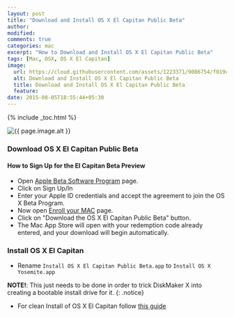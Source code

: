 ```yaml
---
layout: post
title: "Download and Install OS X El Capitan Public Beta"
author:
modified:
comments: true
categories: mac
excerpt: "How to Download and Install OS X El Capitan Public Beta"
tags: [Mac, OSX, OS X El Capitan]
image:
  url: https://cloud.githubusercontent.com/assets/1223371/9086754/f019c4d4-3ba3-11e5-828f-c1778bdb5213.png
  alt: Download and Install OS X El Capitan Public Beta
  title: Download and Install OS X El Capitan Public Beta
  feature:
date: 2015-08-05T18:55:44+05:30
---
```


{% include _toc.html %}

<img src="{{ page.image.url }}" alt="{{ page.image.alt }}" title="{{ page.image.title }}">

### Download OS X El Capitan Public Beta

#### How to Sign Up for the El Capitan Beta Preview

* Open  <a href="https://beta.apple.com/sp/betaprogram/welcome">Apple Beta Software Program</a> page.
* Click on Sign Up/In
* Enter your Apple ID credentials and accept the agreement to join the OS X Beta Program.
* Now open <a href="https://beta.apple.com/sp/betaprogram/redemption#osx">Enroll your MAC</a> page.
* Click on "Download the OS X El Capitan Public Beta" button.
* The Mac App Store will open with your redemption code already entered, and your download will begin automatically.

### Install OS X El Capitan

* Rename `Install OS X El Capitan Public Beta.app` to `Install OS X Yosemite.app`

**NOTE!**: This just needs to be done in order to trick DiskMaker X into creating a bootable install drive for it.
{: .notice}

* For clean Install of OS X El Capitan follow <a href="/mac/clean-install-of-os-x-yosemite/#erase-usbhdd-drive">this guide</a>
